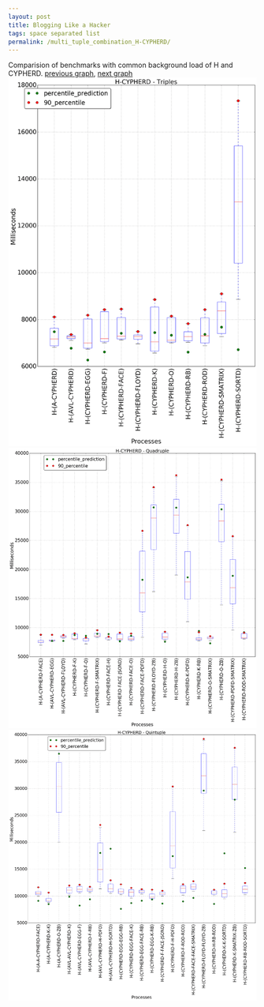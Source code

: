 ```yaml
---
layout: post
title: Blogging Like a Hacker
tags: space separated list
permalink: /multi_tuple_combination_H-CYPHERD/
---
```


Comparision of benchmarks with common background load of H and CYPHERD.
[previous graph](../multi_tuple_combination_H-A/), [next graph](../multi_tuple_combination_H-EGG/)
![graph figure](./images/triple/H/H-CYPHERD_box.png)![graph figure](./images/quadruple/H/H-CYPHERD_box.png)![graph figure](./images/quintuple/H/H-CYPHERD_box.png)